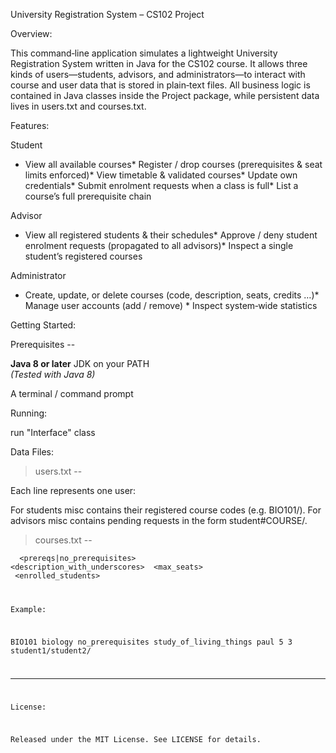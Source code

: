 University Registration System – CS102 Project

Overview:

This command‑line application simulates a lightweight University Registration System written in Java for the CS102 course.  It allows three kinds of users—students, advisors, and administrators—to interact with course and user data that is stored in plain‑text files.  All business logic is contained in Java classes inside the Project package, while persistent data lives in users.txt and courses.txt.

Features:

Student

* View all available courses* Register / drop courses (prerequisites & seat limits enforced)* View timetable & validated courses* Update own credentials* Submit enrolment requests when a class is full* List a course’s full prerequisite chain

Advisor

* View all registered students & their schedules* Approve / deny student enrolment requests (propagated to all advisors)* Inspect a single student’s registered courses

Administrator

* Create, update, or delete courses (code, description, seats, credits …)* Manage user accounts (add / remove) * Inspect system‑wide statistics

Getting Started:

Prerequisites --

**Java 8 or later** JDK on your PATH  
*(Tested with Java 8)*

A terminal / command prompt

Running:

run "Interface" class

Data Files:

>users.txt --

Each line represents one user:

<username> <role> <password> <misc>

For students misc contains their registered course codes (e.g. BIO101/).
For advisors misc contains pending requests in the form student#COURSE/.

>courses.txt --

<code> <name> <prereqs|no_prerequisites> <description_with_underscores> <instructor> <max_seats> <credits> <enrolled_students>

Example:

BIO101 biology no_prerequisites study_of_living_things paul 5 3 student1/student2/

----

License:

Released under the MIT License.  See LICENSE for details.


